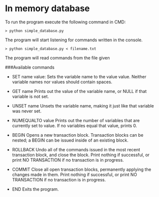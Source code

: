 # In memory database

To run the program execute the following command in CMD:

    > python simple_database.py
The program will start listening for commands written in the console.

    > python simple_database.py < filename.txt
The program will read commands from the file given


###Available commands
    
+ SET name value:
    Sets the variable name to the value value. Neither variable names nor values should contain spaces.

+ GET name
    Prints out the value of the variable name, or NULL if that variable is not set.

+ UNSET name
    Unsets the variable name, making it just like that variable was never set.

+ NUMEQUALTO value
    Prints out the number of variables that are currently set to value. If no variables equal that value, prints 0.

+ BEGIN
    Opens a new transaction block. Transaction blocks can be nested; a BEGIN can be issued inside of an existing block.

+ ROLLBACK
    Undo all of the commands issued in the most recent transaction block, and close the block. 
    Print nothing if successful, or print NO TRANSACTION if no transaction is in progress.

+ COMMIT
    Close all open transaction blocks, permanently applying the changes made in them. 
    Print nothing if successful, or print NO TRANSACTION if no transaction is in progress.
+ END
    Exits the program.
